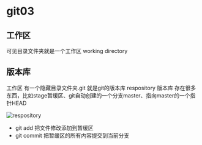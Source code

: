 git03
==

工作区
--
可见目录文件夹就是一个工作区 working directory

版本库
--
工作区 有一个隐藏目录文件夹.git 就是git的版本库 respository
版本库 存在很多东西，比如stage暂缓区、git自动创建的一个分支master、指向master的一个指针HEAD

![respository](https://www.liaoxuefeng.com/files/attachments/001384907702917346729e9afbf4127b6dfbae9207af016000/0)

- git add 把文件修改添加到暂缓区
- git commit 把暂缓区的所有内容提交到当前分支
